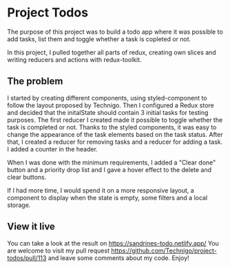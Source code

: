 # Project Todos

The purpose of this project was to build a todo app where it was possible to add tasks, list them and toggle whether a task is copleted or not.

In this project, I pulled together all parts of redux, creating own slices and writing reducers and actions with redux-toolkit.

## The problem

I started by creating different components, using styled-component to follow the layout proposed by Technigo.
Then I configured a Redux store and decided that the initalState should contain 3 initial tasks for testing purposes.
The first reducer I created made it possible to toggle whether the task is completed or not. Thanks to the styled components, it was easy to change the appearance of the task elements based on the task status.
After that, I created a reducer for removing tasks and a reducer for adding a task. I added a counter in the header.

When I was done with the minimum requirements, I added a "Clear done" button and a priority drop list and I gave a hover effect to the delete and clear buttons.

If I had more time, I would spend it on a more responsive layout, a component to display when the state is empty, some filters and a local storage.

## View it live

You can take a look at the result on https://sandrines-todo.netlify.app/
You are welcome to visit my pull request https://github.com/Technigo/project-todos/pull/113 and leave some comments about my code.
Enjoy!
